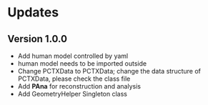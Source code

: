 # Updates

## Version 1.0.0

- Add human model controlled by yaml
- human model needs to be imported outside
- Change PCTXData to PCTXData; change the data structure of PCTXData, please check the class file
- Add **PAna** for reconstruction and analysis
- Add GeometryHelper Singleton class 